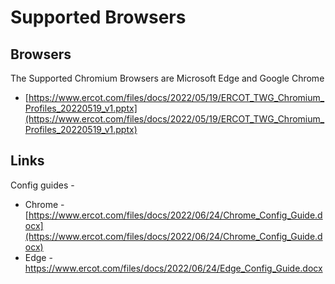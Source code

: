 # Supported Browsers
## Browsers 
The Supported Chromium Browsers are Microsoft Edge and Google Chrome
* [https://www.ercot.com/files/docs/2022/05/19/ERCOT_TWG_Chromium_Profiles_20220519_v1.pptx](https://www.ercot.com/files/docs/2022/05/19/ERCOT_TWG_Chromium_Profiles_20220519_v1.pptx)

## Links
Config guides - 

- Chrome - [https://www.ercot.com/files/docs/2022/06/24/Chrome_Config_Guide.docx](https://www.ercot.com/files/docs/2022/06/24/Chrome_Config_Guide.docx) 
- Edge - [https://www.ercot.com/files/docs/2022/06/24/Edge_Config_Guide.docx ](https://www.ercot.com/files/docs/2022/06/24/Edge_Config_Guide.docx)


